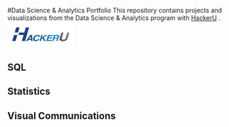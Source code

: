 #Data Science & Analytics Portfolio
This repository contains projects and visualizations from
the Data Science & Analytics program with
[HackerU](https://hackerusa.com/) .
<img src="https://github.com/wiazur/data-analytics-portfolio/blob/main/hackeru-logo.png" width="150"/>
## SQL
## Statistics
## Visual Communications

